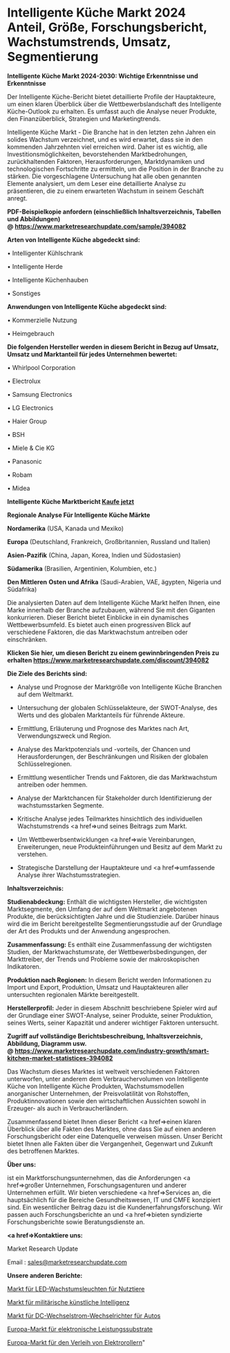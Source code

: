 # Intelligente Küche Markt 2024 Anteil, Größe, Forschungsbericht, Wachstumstrends, Umsatz, Segmentierung

<strong>Intelligente Küche Markt 2024-2030: Wichtige Erkenntnisse und Erkenntnisse</strong>

Der Intelligente Küche-Bericht bietet detaillierte Profile der Hauptakteure, um einen klaren Überblick über die Wettbewerbslandschaft des Intelligente Küche-Outlook zu erhalten. Es umfasst auch die Analyse neuer Produkte, den Finanzüberblick, Strategien und Marketingtrends.

Intelligente Küche Markt - Die Branche hat in den letzten zehn Jahren ein solides Wachstum verzeichnet, und es wird erwartet, dass sie in den kommenden Jahrzehnten viel erreichen wird. Daher ist es wichtig, alle Investitionsmöglichkeiten, bevorstehenden Marktbedrohungen, zurückhaltenden Faktoren, Herausforderungen, Marktdynamiken und technologischen Fortschritte zu ermitteln, um die Position in der Branche zu stärken. Die vorgeschlagene Untersuchung hat alle oben genannten Elemente analysiert, um dem Leser eine detaillierte Analyse zu präsentieren, die zu einem erwarteten Wachstum in seinem Geschäft anregt.

<strong><b>PDF-Beispielkopie anfordern (einschließlich Inhaltsverzeichnis, Tabellen und Abbildungen) @ </b></strong><strong><a href=https://www.marketresearchupdate.com/sample/394082><strong>https://www.marketresearchupdate.com/sample/394082</u></a></strong></strong>

<strong>Arten von Intelligente Küche abgedeckt sind:</strong>

• Intelligenter Kühlschrank

• Intelligente Herde

• Intelligente Küchenhauben

• Sonstiges

<strong>Anwendungen von Intelligente Küche abgedeckt sind:</strong>

• Kommerzielle Nutzung

• Heimgebrauch

<strong>Die folgenden Hersteller werden in diesem Bericht in Bezug auf Umsatz, Umsatz und Marktanteil für jedes Unternehmen bewertet:</strong>

• Whirlpool Corporation

• Electrolux

• Samsung Electronics

• LG Electronics

• Haier Group

• BSH

• Miele & Cie KG

• Panasonic

• Robam

• Midea

<strong>Intelligente Küche Marktbericht <a href=https://www.marketresearchupdate.com/buynow/394082>Kaufe jetzt</a></strong>

<strong>Regionale Analyse Für Intelligente Küche Märkte</strong>

<strong>Nordamerika</strong> (USA, Kanada und Mexiko)

<strong>Europa</strong> (Deutschland, Frankreich, Großbritannien, Russland und Italien)

<strong>Asien-Pazifik</strong> (China, Japan, Korea, Indien und Südostasien)

<strong>Südamerika</strong> (Brasilien, Argentinien, Kolumbien, etc.)

<strong>Den Mittleren</strong> <strong>Osten und Afrika</strong> (Saudi-Arabien, VAE, ägypten, Nigeria und Südafrika)

Die analysierten Daten auf dem Intelligente Küche Markt helfen Ihnen, eine Marke innerhalb der Branche aufzubauen, während Sie mit den Giganten konkurrieren. Dieser Bericht bietet Einblicke in ein dynamisches Wettbewerbsumfeld. Es bietet auch einen progressiven Blick auf verschiedene Faktoren, die das Marktwachstum antreiben oder einschränken.

<strong>Klicken Sie hier, um diesen Bericht zu einem gewinnbringenden Preis zu erhalten
</strong><strong><a href=https://www.marketresearchupdate.com/discount/394082>https://www.marketresearchupdate.com/discount/394082</b></u></strong></a>

<strong>Die Ziele des Berichts sind:</strong>

- Analyse und Prognose der Marktgröße von Intelligente Küche Branchen auf dem Weltmarkt.

- Untersuchung der globalen Schlüsselakteure, der SWOT-Analyse, des Werts und des globalen Marktanteils für führende Akteure.

- Ermittlung, Erläuterung und Prognose des Marktes nach Art, Verwendungszweck und Region.

- Analyse des Marktpotenzials und -vorteils, der Chancen und Herausforderungen, der Beschränkungen und Risiken der globalen Schlüsselregionen.

- Ermittlung wesentlicher Trends und Faktoren, die das Marktwachstum antreiben oder hemmen.

- Analyse der Marktchancen für Stakeholder durch Identifizierung der wachstumsstarken Segmente.

- Kritische Analyse jedes Teilmarktes hinsichtlich des individuellen Wachstumstrends <a href=>und</a> seines Beitrags zum Markt.

- Um Wettbewerbsentwicklungen <a href=>wie</a> Vereinbarungen, Erweiterungen, neue Produkteinführungen und Besitz auf dem Markt zu verstehen.

- Strategische Darstellung der Hauptakteure und <a href=>umfas</a>sende Analyse ihrer Wachstumsstrategien.

<strong>Inhaltsverzeichnis:</strong>

<strong>Studienabdeckung:</strong> Enthält die wichtigsten Hersteller, die wichtigsten Marktsegmente, den Umfang der auf dem Weltmarkt angebotenen Produkte, die berücksichtigten Jahre und die Studienziele. Darüber hinaus wird die im Bericht bereitgestellte Segmentierungsstudie auf der Grundlage der Art des Produkts und der Anwendung angesprochen.

<strong>Zusammenfassung:</strong> Es enthält eine Zusammenfassung der wichtigsten Studien, der Marktwachstumsrate, der Wettbewerbsbedingungen, der Markttreiber, der Trends und Probleme sowie der makroskopischen Indikatoren.

<strong>Produktion nach Regionen:</strong> In diesem Bericht werden Informationen zu Import und Export, Produktion, Umsatz und Hauptakteuren aller untersuchten regionalen Märkte bereitgestellt.

<strong>Herstellerprofil:</strong> Jeder in diesem Abschnitt beschriebene Spieler wird auf der Grundlage einer SWOT-Analyse, seiner Produkte, seiner Produktion, seines Werts, seiner Kapazität und anderer wichtiger Faktoren untersucht.

<strong><b>Zugriff auf vollständige Berichtsbeschreibung, Inhaltsverzeichnis, Abbildung, Diagramm usw. @ </b></strong><strong><a href=https://www.marketresearchupdate.com/industry-growth/smart-kitchen-market-statistices-394082>https://www.marketresearchupdate.com/industry-growth/smart-kitchen-market-statistices-394082</a></strong>

Das Wachstum dieses Marktes ist weltweit verschiedenen Faktoren unterworfen, unter anderem dem Verbrauchervolumen von Intelligente Küche von Intelligente Küche Produkten, Wachstumsmodellen anorganischer Unternehmen, der Preisvolatilität von Rohstoffen, Produktinnovationen sowie den wirtschaftlichen Aussichten sowohl in Erzeuger- als auch in Verbraucherländern.

Zusammenfassend bietet Ihnen dieser Bericht <a href=>einen</a> klaren Überblick über alle Fakten des Marktes, ohne dass Sie auf einen anderen Forschungsbericht oder eine Datenquelle verweisen müssen. Unser Bericht bietet Ihnen alle Fakten über die Vergangenheit, Gegenwart und Zukunft des betroffenen Marktes.

<strong>Über uns:</strong>

 ist ein Marktforschungsunternehmen, das die Anforderungen <a href=>großer</a> Unternehmen, Forschungsagenturen und anderer Unternehmen erfüllt. Wir bieten verschiedene <a href=>Services</a> an, die hauptsächlich für die Bereiche Gesundheitswesen, IT und CMFE konzipiert sind. Ein wesentlicher Beitrag dazu ist die Kundenerfahrungsforschung. Wir passen auch Forschungsberichte an und <a href=>bieten</a> syndizierte Forschungsberichte sowie Beratungsdienste an.

<strong><a href=>Kontaktiere uns:</a></strong>

Market Research Update

Email : sales@marketresearchupdate.com

<strong>Unsere anderen Berichte:</strong>

<a href=https://www.linkedin.com/pulse/led-livestock-grow-lights-market-latest-report>Markt für LED-Wachstumsleuchten für Nutztiere</a>

<a href=https://www.linkedin.com/pulse/military-artificial-intelligence-ai-market-2023>Markt für militärische künstliche Intelligenz</a>

<a href=https://www.linkedin.com/pulse/dc-ac-car-power-inverter-market-research-report>Markt für DC-Wechselstrom-Wechselrichter für Autos</a>

<a href=https://www.linkedin.com/pulse/europe-power-electronic-substrates-market-2023-current>Europa-Markt für elektronische Leistungssubstrate</a>

<a href=https://www.linkedin.com/pulse/europe-mobility-scooter-rental-market-2023-industry>Europa-Markt für den Verleih von Elektrorollern</a>"
